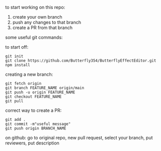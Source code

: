 to start working on this repo:

1. create your own branch
2. push any changes to that branch
3. create a PR from that branch

some useful git commands:

to start off:

```
git init
git clone https://github.com/Butterfly354/ButterflyEffectEditor.git
npm install
```

creating a new branch:

```
git fetch origin
git branch FEATURE_NAME origin/main
git push -u origin FEATURE_NAME
git checkout FEATURE_NAME
git pull
```

correct way to create a PR:

```
git add .
git commit -m"useful message"
git push origin BRANCH_NAME
```

on github: go to original repo, new pull request, select your branch, put reviewers, put description
